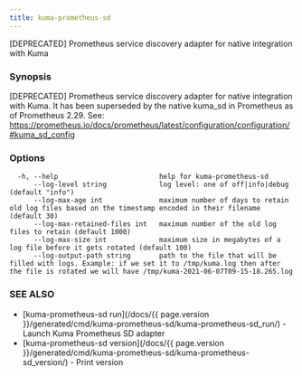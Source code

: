 ```yaml
---
title: kuma-prometheus-sd
---
```


[DEPRECATED] Prometheus service discovery adapter for native integration with Kuma

### Synopsis

[DEPRECATED] Prometheus service discovery adapter for native integration with Kuma.
It has been superseded by the native kuma_sd in Prometheus as of Prometheus 2.29.
See: https://prometheus.io/docs/prometheus/latest/configuration/configuration/#kuma_sd_config


### Options

```
  -h, --help                         help for kuma-prometheus-sd
      --log-level string             log level: one of off|info|debug (default "info")
      --log-max-age int              maximum number of days to retain old log files based on the timestamp encoded in their filename (default 30)
      --log-max-retained-files int   maximum number of the old log files to retain (default 1000)
      --log-max-size int             maximum size in megabytes of a log file before it gets rotated (default 100)
      --log-output-path string       path to the file that will be filled with logs. Example: if we set it to /tmp/kuma.log then after the file is rotated we will have /tmp/kuma-2021-06-07T09-15-18.265.log
```

### SEE ALSO

* [kuma-prometheus-sd run](/docs/{{ page.version }}/generated/cmd/kuma-prometheus-sd/kuma-prometheus-sd_run/)	 - Launch Kuma Prometheus SD adapter
* [kuma-prometheus-sd version](/docs/{{ page.version }}/generated/cmd/kuma-prometheus-sd/kuma-prometheus-sd_version/)	 - Print version

